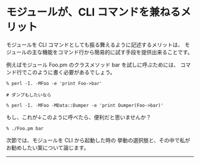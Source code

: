# モジュールが、CLI コマンドを兼ねるメリット

モジュールを CLI コマンドとしても振る舞えるように記述するメリットは、
モジュールの主な機能をコマンド行から簡易的に試す手段を提供出来ることです。

例えばモジュール Foo.pm のクラスメソッド bar を試しに呼ぶためには、
コマンド行でこのように書く必要があるでしょう。

```console
% perl -I. -MFoo -e 'print Foo->bar'

# ダンプもしたいなら

% perl -I. -MFoo -MData::Dumper -e 'print Dumper(Foo->bar)'
```

もし、これが↓このように呼べたら、便利だと思いませんか？

```console
% ./Foo.pm bar
```

次節では、モジュールを CLI から起動した時の
挙動の選択肢と、その中で私がお勧めしたい案について論じます。

- - - -
